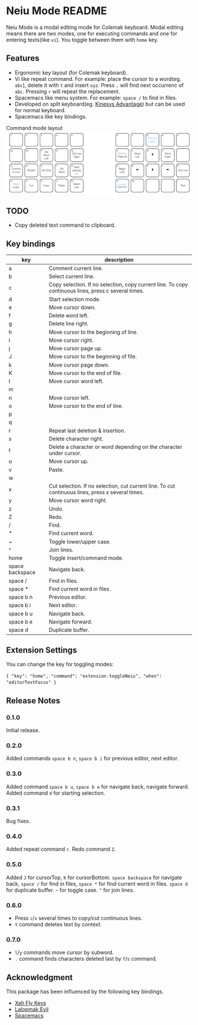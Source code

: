 # Neiu Mode README

Neiu Mode is a modal editing mode for Colemak keyboard. Modal editing means there are two modes,
one for executing commands and one for entering texts(like `vi`). You toggle between them with `home` key.

## Features

- Ergonomic key layout (for Colemak keyboard).
- Vi like repeat command. For example: place the cursor to a word(eg. `abc`), delete it with `t` and insert `xyz`. Press `.` will find next occurrenc of `abc`. Pressing `r` will repeat the replacement.
- Spacemacs like menu system. For example: `space /` to find in files.
- Developed on split keyboard(eg. [Kinesys Advantage](https://www.kinesis-ergo.com/shop/advantage2/)) but can be used for normal keyboard.
- Spacemacs like key bindings.

Command mode layout
![Command mode layout](images/keyboard.png)

## TODO

- Copy deleted text command to clipboard.

## Key bindings

| key             | description                                                                                          |
| --------------- | ---------------------------------------------------------------------------------------------------- |
| a               | Comment current line.                                                                                |
| b               | Select current line.                                                                                 |
| c               | Copy selection. If no selection, copy current line. To copy continuous lines, press c several times. |
| d               | Start selection mode.                                                                                |
| e               | Move cursor down.                                                                                    |
| f               | Delete word left.                                                                                    |
| g               | Delete line right.                                                                                   |
| h               | Move cursor to the beginning of line.                                                                |
| i               | Move cursor right.                                                                                   |
| j               | Move cursor page up.                                                                                 |
| J               | Move cursor to the beginning of file.                                                                |
| k               | Move cursor page down.                                                                               |
| K               | Move cursor to the end of file.                                                                      |
| l               | Move cursor word left.                                                                               |
| m               |                                                                                                      |
| n               | Move cursor left.                                                                                    |
| o               | Move cursor to the end of line.                                                                      |
| p               |                                                                                                      |
| q               |                                                                                                      |
| r               | Repeat last deletion & insertion.                                                                    |
| s               | Delete character right.                                                                              |
| t               | Delete a character or word depending on the character under cursor.                                  |
| u               | Move cursor up.                                                                                      |
| v               | Paste.                                                                                               |
| w               |                                                                                                      |
| x               | Cut selection. If no selection, cut current line. To cut continuous lines, press x several times.    |
| y               | Move cursor word right.                                                                              |
| z               | Undo.                                                                                                |
| Z               | Redo.                                                                                                |
| /               | Find.                                                                                                |
| \*              | Find current word.                                                                                   |
| ~               | Toggle lower/upper case.                                                                             |
| ^               | Join lines.                                                                                          |
| home            | Toggle insert/command mode.                                                                          |
| space backspace | Navigate back.                                                                                       |
| space /         | Find in files.                                                                                       |
| space \*        | Find current word in files.                                                                          |
| space b n       | Previous editor.                                                                                     |
| space b i       | Next editor.                                                                                         |
| space b u       | Navigate back.                                                                                       |
| space b e       | Navigate forward.                                                                                    |
| space d         | Duplicate buffer.                                                                                    |

## Extension Settings

You can change the key for toggling modes:

`{ "key": "home", "command": "extension.toggleNeiu", "when": "editorTextFocus" }`

## Release Notes

### 0.1.0

Initial release.

### 0.2.0

Added commands `space b n`, `space b i` for previous editor, next editor.

### 0.3.0

Added command `space b u`, `space b e` for navigate back, navigate forward.
Added command `d` for starting selection.

### 0.3.1

Bug fixes.

### 0.4.0

Added repeat command `r`. Redo command `Z`.

### 0.5.0

Added `J` for cursorTop, `K` for cursorBottom.
`space backspace` for navigate back, `space /` for find in files, `space *` for find current
word in files.
`space d` for duplicate buffer. `~` for toggle case. `^` for join lines.

### 0.6.0

- Press `c`/`x` several times to copy/cut continuous lines.
- `t` command deletes text by context.

### 0.7.0

- `l`/`y` commands move cursor by subword.
- `.` command finds characters deleted last by `f`/`s` command.

## Acknowledgment

This package has been influenced by the following key bindings.

- [Xah Fly Keys](http://ergoemacs.org/misc/ergoemacs_vi_mode.html)
- [Lalopmak Evil](https://github.com/lalopmak/lalopmak-evil)
- [Spacemacs](http://spacemacs.org)
